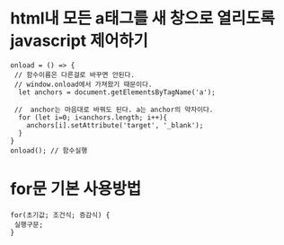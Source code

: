# html내 모든 a태그를 새 창으로 열리도록 javascript 제어하기

```
onload = () => { 
 // 함수이름은 다른걸로 바꾸면 안된다. 
 // window.onload에서 가져왔기 때문이다.
  let anchors = document.getElementsByTagName('a');

 //  anchor는 마음대로 바꿔도 된다. a는 anchor의 약자이다.
  for (let i=0; i<anchors.length; i++){
    anchors[i].setAttribute('target', '_blank');
  }
} 
onload(); // 함수실행
```

# for문 기본 사용방법

```
for(초기값; 조건식; 증감식) {
 실행구문;
}
```